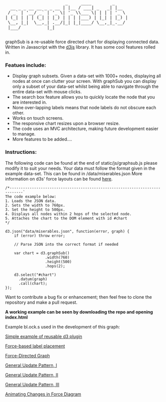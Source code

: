 <pre>
                       _     ____        _     
  __ _ _ __ __ _ _ __ | |__ / ___| _   _| |__  
 / _` | '__/ _` | '_ \| '_ \\___ \| | | | '_ \ 
| (_| | | | (_| | |_) | | | |___) | |_| | |_) |
 \__, |_|  \__,_| .__/|_| |_|____/ \__,_|_.__/ 
 |___/          |_|                            

</pre>

graphSub is a re-usable force directed chart for displaying connected data. Written in Javascript with the [d3js](http://d3js.org) library. It has some cool features rolled in.

### Featues include:
* Display graph subsets. Given a data-set with 1000+ nodes, displaying all nodes at once can clutter your  screen. With graphSub you can display only a subset of your data-set whilst being able to navigate through the entire data-set with mouse clicks.
* The search box feature allows you to quickly locate the node that you are interested in.
* None over-lapping labels means that node labels do not obscure each other.
* Works on touch screens.
* The responsive chart resizes upon a browser resize.
* The code uses an MVC architecture, making future development easier to manage.
* More features to be added....

### Instructions:

The following code can be found at the end of static/js/graphsub.js please modify it to suit your needs.
Your data must follow the format given in the example data-set. This can be found in /data/miserables.json
More information on d3s' force layouts can be found [here](https://github.com/mbostock/d3/wiki/Force-Layout#force).


    /*----------------------------------------------------------------------------`
    The code example below:
    1. Loads the JSON data.
    2. Sets the width to 760px.
    3. Set the height to 500px.
    4. Displays all nodes within 2 hops of the selected node.
    5. Attaches the chart to the DOM element with id #chart
    */

    d3.json("data/miserables.json", function(error, graph) {
        if (error) throw error;

        // Parse JSON into the correct format if needed

        var chart = d3.graphSub()
                      .width(760)
                      .height(500)
                      .hops(2);
  
        d3.select("#chart")
          .datum(graph)
          .call(chart);
    });

Want to contribute a bug fix or enhancement; then feel free to clone the repository and make a pull request.

****A working example can be seen by downloading the repo and opening index.html****

Example bl.ock.s used in the development of this graph:

[Simple example of reusable d3 plugin](http://bl.ocks.org/cpbotha/5073718)

[Force-based label placement](http://bl.ocks.org/MoritzStefaner/1377729)

[Force-Directed Graph](http://bl.ocks.org/mbostock/4062045)

[General Update Pattern, I](http://bl.ocks.org/mbostock/3808218)

[General Update Pattern, II](http://bl.ocks.org/mbostock/3808221)

[General Update Pattern, III](http://bl.ocks.org/mbostock/3808234)

[Animating Changes in Force Diagram](http://bl.ocks.org/ericcoopey/6c602d7cb14b25c179a4)
